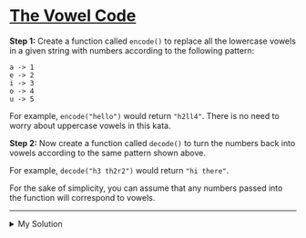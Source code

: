 # [The Vowel Code](https://www.codewars.com/kata/53697be005f803751e0015aa)

**Step 1:** Create a function called `encode()` to replace all the lowercase vowels in a given string with numbers
according to the following pattern:

    a -> 1
    e -> 2
    i -> 3
    o -> 4
    u -> 5

For example, `encode("hello")` would return `"h2ll4"`. There is no need to worry about uppercase vowels in this kata.

**Step 2:** Now create a function called `decode()` to turn the numbers back into vowels according to the same pattern
shown above.

For example, `decode("h3 th2r2")` would return `"hi there"`.

For the sake of simplicity, you can assume that any numbers passed into the function will correspond to vowels.

---

<details><summary>My Solution</summary>

```js
function encode(string) {
  return string.replace(/[aeiou]/g, (v) => "aeiou".indexOf(v) + 1);
}

function decode(string) {
  return string.replace(/[1-5]/g, (v) => "aeiou"[v - 1]);
}
```

</details>
